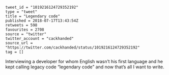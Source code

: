 ```
tweet_id = "1019216124729352192"
type = "tweet"
title = "Legendary code"
published = 2018-07-17T13:43:54Z
retweets = 598
favourites = 2708
source = "twitter"
twitter_account = "cackhanded"
source_url = "https://twitter.com/cackhanded/status/1019216124729352192"
tag = []
```

Interviewing a developer for whom English wasn’t his first language and he kept calling legacy code “legendary code” and now that’s all I want to write.

